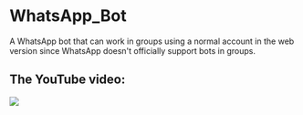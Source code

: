 # WhatsApp_Bot
A WhatsApp bot that can work in groups using a normal account in the web version since WhatsApp doesn't officially support bots in groups.



## The YouTube video:

[![](https://img.youtube.com/vi/m7_g3Fw1EFg/0.jpg)](https://youtu.be/m7_g3Fw1EFg)

